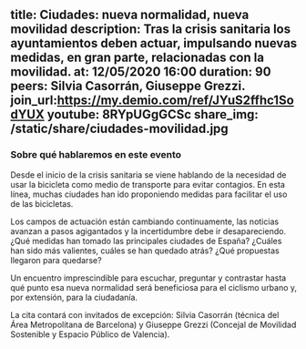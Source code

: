 title: Ciudades: nueva normalidad, nueva movilidad
description: Tras la crisis sanitaria los ayuntamientos deben actuar, impulsando nuevas medidas, en gran parte, relacionadas con la movilidad.
at: 12/05/2020 16:00
duration: 90
peers: Silvia Casorrán, Giuseppe Grezzi.
join_url:https://my.demio.com/ref/JYuS2ffhc1SodYUX
youtube: 8RYpUGgGCSc
share_img: /static/share/ciudades-movilidad.jpg
----
### Sobre qué hablaremos en este evento

Desde el inicio de la crisis sanitaria se viene hablando de la necesidad de usar la bicicleta como medio de transporte para evitar contagios. En esta línea, muchas ciudades han ido proponiendo medidas para facilitar el uso de las bicicletas.

Los campos de actuación están cambiando continuamente, las noticias avanzan a pasos agigantados y la incertidumbre debe ir desapareciendo. ¿Qué medidas han tomado las principales ciudades de España? ¿Cuáles han sido más valientes, cuáles se han quedado atrás? ¿Qué propuestas llegaron para quedarse?

Un encuentro imprescindible para escuchar, preguntar y contrastar hasta qué punto esa nueva normalidad será beneficiosa para el ciclismo urbano y, por extensión, para la ciudadanía. 

La cita contará con invitados de excepción: Silvia Casorrán (técnica del Área Metropolitana de Barcelona) y Giuseppe Grezzi (Concejal de Movilidad Sostenible y Espacio Público de Valencia).
